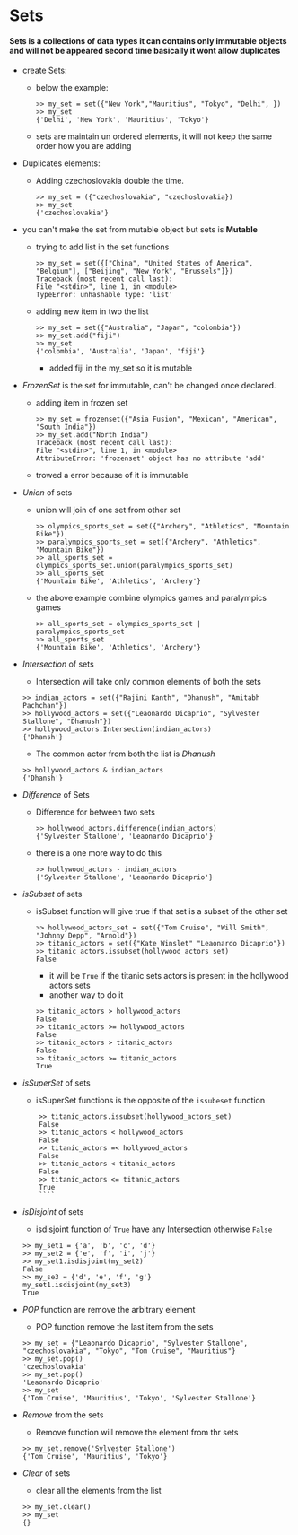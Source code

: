 # Sets 
#### Sets is a collections of data types it can contains only immutable objects and will not be appeared second time basically it wont allow duplicates 
- create Sets:
    - below the example:  
        ```` 
        >> my_set = set({"New York","Mauritius", "Tokyo", "Delhi", })
        >> my_set
        {'Delhi', 'New York', 'Mauritius', 'Tokyo'} 
        ````      
        
    - sets are maintain un ordered elements, it will not keep the same order how you are adding

- Duplicates elements:
    - Adding czechoslovakia double the time. 
        ````
        >> my_set = ({"czechoslovakia", "czechoslovakia})
        >> my_set
        {'czechoslovakia'}
        ````

- you can't make the set from mutable object but sets is **Mutable**
    - trying to add list in the set functions
        ````
        >> my_set = set({["China", "United States of America", "Belgium"], ["Beijing", "New York", "Brussels"]})
        Traceback (most recent call last):
        File "<stdin>", line 1, in <module>
        TypeError: unhashable type: 'list'
        ````
    - adding new item in two the list
        ````
        >> my_set = set({"Australia", "Japan", "colombia"})
        >> my_set.add("fiji")
        >> my_set
        {'colombia', 'Australia', 'Japan', 'fiji'}
        ````
        - added fiji in the my_set so it is mutable

- *FrozenSet* is the set for immutable, can't be changed once declared.
    - adding item in frozen set
        ````
        >> my_set = frozenset({"Asia Fusion", "Mexican", "American", "South India"})
        >> my_set.add("North India")
        Traceback (most recent call last):
        File "<stdin>", line 1, in <module>
        AttributeError: 'frozenset' object has no attribute 'add'
        ````
    - trowed a error because of it is immutable

- *Union* of sets 
    -  union will join of one set from other set
        ````
        >> olympics_sports_set = set({"Archery", "Athletics", "Mountain Bike"})  
        >> paralympics_sports_set = set({"Archery", "Athletics", "Mountain Bike"})
        >> all_sports_set = olympics_sports_set.union(paralympics_sports_set)
        >> all_sports_set
        {'Mountain Bike', 'Athletics', 'Archery'}
        ````
    - the above example combine olympics games and paralympics games
        ````
        >> all_sports_set = olympics_sports_set | paralympics_sports_set
        >> all_sports_set
        {'Mountain Bike', 'Athletics', 'Archery'}
        ````
- *Intersection* of sets 
    - Intersection will take only common elements of both the sets
    ```
    >> indian_actors = set({"Rajini Kanth", "Dhanush", "Amitabh Pachchan"})
    >> hollywood_actors = set({"Leaonardo Dicaprio", "Sylvester Stallone", "Dhanush"})
    >> hollywood_actors.Intersection(indian_actors)
    {'Dhansh'}
    ````
    - The common actor from both the list is *Dhanush*
    ````
    >> hollywood_actors & indian_actors
    {'Dhansh'}
    ````

- *Difference* of Sets
    - Difference for between two sets
        ````
        >> hollywood_actors.difference(indian_actors)
        {'Sylvester Stallone', 'Leaonardo Dicaprio'}
        ````
    - there is a one more way to do this
        ````
        >> hollywood_actors - indian_actors
        {'Sylvester Stallone', 'Leaonardo Dicaprio'}
        ````

- *isSubset* of sets
    - isSubset function will give true if that set is a subset of the other set
        ```
        >> hollywood_actors_set = set({"Tom Cruise", "Will Smith", "Johnny Depp", "Arnold"})
        >> titanic_actors = set({"Kate Winslet" "Leaonardo Dicaprio"})
        >> titanic_actors.issubset(hollywood_actors_set)
        False
        ````
        - it will be `True` if the titanic sets actors is present in the hollywood actors sets
        - another way to do it
        ````
        >> titanic_actors > hollywood_actors
        False
        >> titanic_actors >= hollywood_actors
        False
        >> titanic_actors > titanic_actors
        False
        >> titanic_actors >= titanic_actors
        True
        ````
- *isSuperSet* of sets
    - isSuperSet functions is the opposite of the `issubeset` function
    ````
        >> titanic_actors.issubset(hollywood_actors_set)
        False
        >> titanic_actors < hollywood_actors
        False
        >> titanic_actors =< hollywood_actors
        False
        >> titanic_actors < titanic_actors
        False
        >> titanic_actors <= titanic_actors
        True
        ````
- *isDisjoint* of sets
    - isdisjoint function of `True` have any Intersection otherwise `False`
    ````
    >> my_set1 = {'a', 'b', 'c', 'd'}
    >> my_set2 = {'e', 'f', 'i', 'j'}
    >> my_set1.isdisjoint(my_set2)
    False
    >> my_se3 = {'d', 'e', 'f', 'g'}
    my_set1.isdisjoint(my_set3)
    True
    ````
- *POP* function are remove the arbitrary element
    - POP function remove the last item from the sets
    ````
    >> my_set = {"Leaonardo Dicaprio", "Sylvester Stallone", "czechoslovakia", "Tokyo", "Tom Cruise", "Mauritius"}
    >> my_set.pop()
    'czechoslovakia'
    >> my_set.pop() 
    'Leaonardo Dicaprio'
    >> my_set
    {'Tom Cruise', 'Mauritius', 'Tokyo', 'Sylvester Stallone'}
    ````
- *Remove* from the sets
    - Remove function will remove the element from thr sets
    ````
    >> my_set.remove('Sylvester Stallone')
    {'Tom Cruise', 'Mauritius', 'Tokyo'}
    ````

- *Clear* of sets
    - clear all the elements from the list
    ````
    >> my_set.clear()
    >> my_set
    {}
    ````
